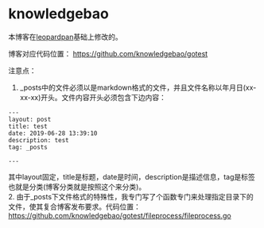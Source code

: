 # knowledgebao

本博客在[leopardpan](https://github.com/leopardpan/leopardpan.github.io.git)基础上修改的。  

博客对应代码位置：
https://github.com/knowledgebao/gotest

注意点：
1. _posts中的文件必须以是markdown格式的文件，并且文件名称以年月日(xx-xx-xx)开头。文件内容开头必须包含下边内容：
```
---
layout: post
title: test
date: 2019-06-28 13:39:10
description: test
tag: _posts

---
```
其中layout固定，title是标题，date是时间，description是描述信息，tag是标签也就是分类(博客分类就是按照这个来分类)。  
2. 由于_posts下文件格式的特殊性，我专门写了个函数专门来处理指定目录下的文件，使其复合博客发布要求。代码位置：https://github.com/knowledgebao/gotest/fileprocess/fileprocess.go